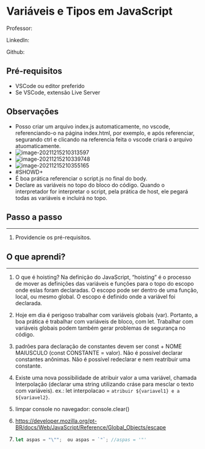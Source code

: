 # Variáveis e Tipos em JavaScript

Professor:

LinkedIn:

Github:



## Pré-requisitos

- VSCode ou editor preferido
- Se VSCode, extensão Live Server

## Observações

- Posso criar um arquivo index.js automaticamente, no vscode, referenciando-o na página index.html, por exemplo, e após referenciar, segurando ctrl e clicando na referencia feita o vscode criará o arquivo atuomaticamente.
- ![image-20211215210313597](C:\Users\Usuário\AppData\Roaming\Typora\typora-user-images\image-20211215210313597.png)
- ![image-20211215210339748](C:\Users\Usuário\AppData\Roaming\Typora\typora-user-images\image-20211215210339748.png)
- ![image-20211215210355165](C:\Users\Usuário\AppData\Roaming\Typora\typora-user-images\image-20211215210355165.png)
- #SHOWD+
- É boa prática referenciar o script.js no final do body.
- Declare as variáveis no topo do bloco do código. Quando o interpretador for interpretar o script, pela prática de host, ele pegará todas as variáveis e incluirá no topo.

## Passo a passo

****

1. Providencie os pré-requisitos.


## O que aprendi?

****

1. O que é hoisting? Na definição do JavaScript, “hoisting” é o processo de mover as definições das variáveis e funções para o topo do escopo onde eslas foram declaradas. O escopo pode ser dentro de uma função, local, ou mesmo global. O escopo é definido onde a variável foi declarada.

2. Hoje em dia é perigoso trabalhar com variáveis globais (var). Portanto, a boa prática é trabalhar com variáveis de bloco, com let. Trabalhar com variáveis globais podem também gerar problemas de segurança no código.

3. padrões  para declaração de constantes devem ser const + NOME MAIUSCULO (const CONSTANTE = valor). Não é possível declarar constantes anônimas. Não é possível redeclarar e nem reatribuir uma constante.

4. Existe uma nova possibilidade de atribuir valor a uma variável, chamada Interpolação (declarar uma string utilizando cráse para mesclar o texto com variáveis). ex.: let interpolacao = `atribuir ${variavel1} e a ${variavel2}`.

5. limpar console no navegador: console.clear()

6. https://developer.mozilla.org/pt-BR/docs/Web/JavaScript/Reference/Global_Objects/escape

7. ```javascript
   let aspas = "\"";  ou aspas = `"`; //aspas = '"'
   ```

   